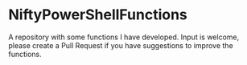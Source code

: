 # NiftyPowerShellFunctions
A repository with some functions I have developed. Input is welcome, please create a Pull Request if you have suggestions to improve the functions.
